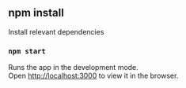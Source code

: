 ## npm install

Install relevant dependencies

### `npm start`

Runs the app in the development mode.\
Open [http://localhost:3000](http://localhost:3000) to view it in the browser.


